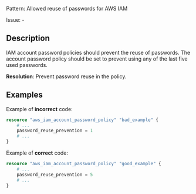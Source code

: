 Pattern: Allowed reuse of passwords for AWS IAM

Issue: -

## Description

IAM account password policies should prevent the reuse of passwords. The account password policy should be set to prevent using any of the last five used passwords.

**Resolution**: Prevent password reuse in the policy.

## Examples

Example of **incorrect** code:

```terraform
resource "aws_iam_account_password_policy" "bad_example" {
	# ...
	password_reuse_prevention = 1
	# ...
}
```

Example of **correct** code:

```terraform
resource "aws_iam_account_password_policy" "good_example" {
	# ...
	password_reuse_prevention = 5
	# ...
}
```